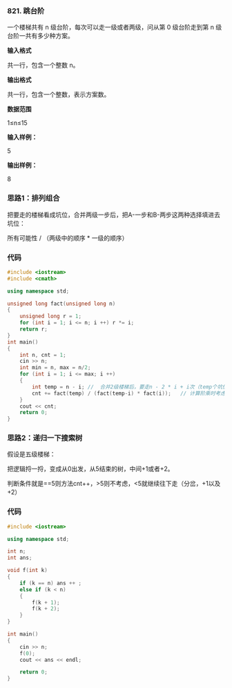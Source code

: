### 821. 跳台阶

一个楼梯共有 n 级台阶，每次可以走一级或者两级，问从第 0 级台阶走到第 n 级台阶一共有多少种方案。

**输入格式**

共一行，包含一个整数 n。

**输出格式**

共一行，包含一个整数，表示方案数。

**数据范围**

1≤n≤15

**输入样例：** 

5

**输出样例：** 

8

### 思路1：排列组合

把要走的楼梯看成坑位，合并两级一步后，把A-一步和B-两步这两种选择填进去坑位：

所有可能性 / （两级中的顺序 * 一级的顺序）

### 代码
```c++
#include <iostream>
#include <cmath>

using namespace std;

unsigned long fact(unsigned long n)
{
    unsigned long r = 1;
    for (int i = 1; i <= n; i ++) r *= i;
    return r; 
}
int main()
{
    int n, cnt = 1;
    cin >> n;
    int min = n, max = n/2;
    for (int i = 1; i <= max; i ++)
    {
        int temp = n - i; //  合并2级楼梯后，要走n - 2 * i + i次（temp个坑位，忽略顺序选择i个位置，几种选择？=》组合）
        cnt += fact(temp) / (fact(temp-i) * fact(i));   // 计算阶乘时考虑溢出，用unsigned long
    }
    cout << cnt;
    return 0;
}
```

### 思路2：递归一下搜索树
假设是五级楼梯：

把逻辑捋一捋，变成从0出发，从5结束的树，中间+1或者+2。

判断条件就是==5则方法cnt++，>5则不考虑，<5就继续往下走（分岔，+1以及+2）

### 代码
```c++
#include <iostream>

using namespace std;

int n;
int ans;

void f(int k)
{
    if (k == n) ans ++ ;
    else if (k < n)
    {
        f(k + 1);
        f(k + 2);
    }
}

int main()
{
    cin >> n;
    f(0);
    cout << ans << endl;

    return 0;
}
```
